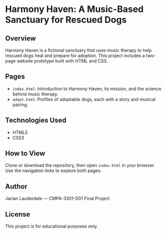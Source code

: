 # Harmony Haven: A Music-Based Sanctuary for Rescued Dogs

## Overview
Harmony Haven is a fictional sanctuary that uses music therapy to help rescued dogs heal and prepare for adoption. This project includes a two-page website prototype built with HTML and CSS.

## Pages
- `index.html`: Introduction to Harmony Haven, its mission, and the science behind music therapy.
- `adopt.html`: Profiles of adoptable dogs, each with a story and musical pairing.

## Technologies Used
- HTML5
- CSS3

## How to View
Clone or download the repository, then open `index.html` in your browser. Use the navigation links to explore both pages.

## Author
Jarian Lauderdale — CMPA-3301-D01 Final Project

## License
This project is for educational purposes only.